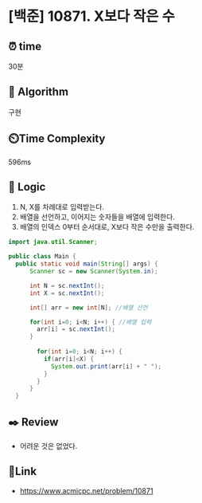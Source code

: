 # [백준] 10871. X보다 작은 수
 
## ⏰  **time**
30분

## :pushpin: **Algorithm**
구현

## ⏲️**Time Complexity**
596ms

## :round_pushpin: **Logic**
1. N, X를 차례대로 입력받는다.
2. 배열을 선언하고, 이어지는 숫자들을 배열에 입력한다.
3. 배열의 인덱스 0부터 순서대로, X보다 작은 수만을 출력한다.

```java
import java.util.Scanner;

public class Main {
  public static void main(String[] args) {
      Scanner sc = new Scanner(System.in);

      int N = sc.nextInt();
      int X = sc.nextInt();

      int[] arr = new int[N]; //배열 선언

      for(int i=0; i<N; i++) { //배열 입력
        arr[i] = sc.nextInt();
      }
      
        for(int i=0; i<N; i++) {
          if(arr[i]<X) {
            System.out.print(arr[i] + " ");
          }
        }
      }
  }


```

## :black_nib: **Review**
- 어려운 것은 없었다.

## 📡**Link**
- https://www.acmicpc.net/problem/10871
